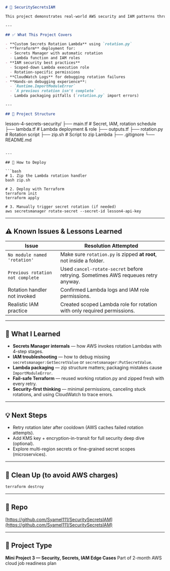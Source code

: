 ```markdown
# 🔐 SecuritySecretsIAM

This project demonstrates real-world AWS security and IAM patterns through a **custom Secrets Manager Rotation Lambda**, managed via **Terraform**. It’s part of my 2-month cloud job readiness journey.

---

## ✅ What This Project Covers

- **Custom Secrets Rotation Lambda** using `rotation.py`
- **Terraform** deployment for:
  - Secrets Manager with automatic rotation
  - Lambda function and IAM roles
- **IAM security best practices**
  - Scoped-down Lambda execution role
  - Rotation-specific permissions
- **CloudWatch Logs** for debugging rotation failures
- **Hands-on debugging experience**:
  - `Runtime.ImportModuleError`
  - `A previous rotation isn't complete`
  - Lambda packaging pitfalls (`rotation.py` import errors)

---

## 📁 Project Structure

```

lesson-4-secrets-security/
├── main.tf               # Secret, IAM, rotation schedule
├── lambda.tf             # Lambda deployment & role
├── outputs.tf
├── rotation.py           # Rotation script
├── zip.sh                # Script to zip Lambda
├── .gitignore
└── README.md

````

---

## 🚀 How to Deploy

```bash
# 1. Zip the Lambda rotation handler
bash zip.sh

# 2. Deploy with Terraform
terraform init
terraform apply

# 3. Manually trigger secret rotation (if needed)
aws secretsmanager rotate-secret --secret-id lesson4-api-key
````

---

## ⚠️ Known Issues & Lessons Learned

| Issue                            | Resolution Attempted                                                              |
| -------------------------------- | --------------------------------------------------------------------------------- |
| `No module named 'rotation'`     | Make sure `rotation.py` is zipped **at root**, not inside a folder.               |
| `Previous rotation not complete` | Used `cancel-rotate-secret` before retrying. Sometimes AWS requeues retry anyway. |
| Rotation handler not invoked     | Confirmed Lambda logs and IAM role permissions.                                   |
| Realistic IAM practice           | Created scoped Lambda role for rotation with only required permissions.           |

---

## 🧠 What I Learned

* **Secrets Manager internals** — how AWS invokes rotation Lambdas with 4-step stages.
* **IAM troubleshooting** — how to debug missing `secretsmanager:GetSecretValue` or `secretsmanager:PutSecretValue`.
* **Lambda packaging** — zip structure matters; packaging mistakes cause `ImportModuleError`.
* **Fail-safe Terraform** — reused working rotation.py and zipped fresh with every retry.
* **Security-first thinking** — minimal permissions, canceling stuck rotations, and using CloudWatch to trace errors.

---

## 💡 Next Steps

* Retry rotation later after cooldown (AWS caches failed rotation attempts).
* Add KMS key + encryption-in-transit for full security deep dive (optional).
* Explore multi-region secrets or fine-grained secret scopes (microservices).

---

## 🧼 Clean Up (to avoid AWS charges)

```bash
terraform destroy
```

---

## 🔗 Repo

[https://github.com/Syamel111/SecuritySecretsIAM](https://github.com/Syamel111/SecuritySecretsIAM)

---

## 📅 Project Type

**Mini Project 3 — Security, Secrets, IAM Edge Cases**
Part of 2-month AWS cloud job readiness plan

```

